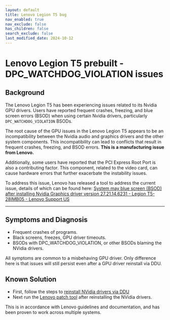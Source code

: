 ```yaml
---
layout: default
title: Lenovo Legion T5 bug
nav_enabled: true
nav_exclude: false
has_children: false
search_exclude: false
last_modified_date: 2024-10-12
---
```

# Lenovo Legion T5 prebuilt - DPC_WATCHDOG_VIOLATION issues
## Background

The Lenovo Legion T5 has been experiencing issues related to its Nvidia GPU drivers. Users have reported frequent crashes, freezing, and blue screen errors (BSOD) when using certain Nvidia drivers, particularly `DPC_WATCHDOG_VIOLATION` BSODs.

The root cause of the GPU issues in the Lenovo Legion T5 appears to be an incompatibility between the Nvidia audio and graphics drivers and the other system components. This incompatibility can lead to conflicts that result in frequent crashes, freezing, and BSOD errors. **This is a manufacturing issue from Lenovo.**

Additionally, some users have reported that the PCI Express Root Port is also a contributing factor. This component, related to the video card, can cause hardware errors that further exacerbate the instability issues.

To address this issue, Lenovo has released a tool to address the current issue, details of which can be found here: [System may blue screen (BSOD) after installing Nvidia Graphics driver version 27.21.14.6231 - Legion T5-28IMB05 - Lenovo Support US](https://support.lenovo.com/us/en/solutions/ht513793-system-may-blue-screen-bsod-after-installing-nvidia-graphics-driver-version-2721146231-legion-t5-28imb05)

---

## Symptoms and Diagnosis

- Frequent crashes of programs.
- Black screens, freezes, GPU driver timeouts.
- BSODs with DPC_WATCHDOG_VIOLATION, or other BSODs blaming the NVidia drivers.

All symptoms are common to a misbehaving GPU driver. Only difference here is that issues will still persist even after a GPU driver reinstall via DDU.

## Known Solution

- First, follow the steps to [reinstall NVidia drivers via DDU](https://rtech.support/docs/factoids/ddu.html)
- Next run the [Lenovo patch tool](https://support.lenovo.com/us/en/solutions/ht513793-system-may-blue-screen-bsod-after-installing-nvidia-graphics-driver-version-2721146231-legion-t5-28imb05) after reinstalling the NVidia drivers.

This is in accordance with Lenovo guidelines and documentation, and has been proven to work across multiple systems.